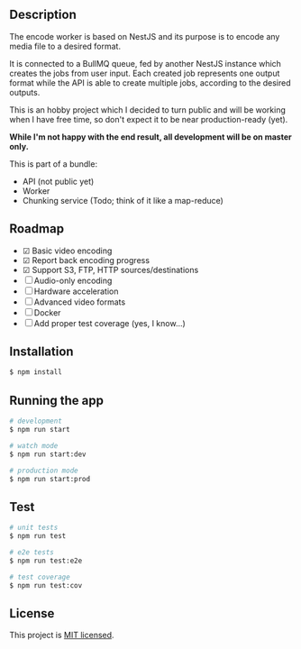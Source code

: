 ## Description

The encode worker is based on NestJS and its purpose is to encode any media file to a desired format.

It is connected to a BullMQ queue, fed by another NestJS instance which creates the jobs from user input. Each created job represents one output format while the API is able to create multiple jobs, according to the desired outputs.

This is an hobby project which I decided to turn public and will be working when I have free time, so don't expect it to be near production-ready (yet).

**While I'm not happy with the end result, all development will be on master only.**

This is part of a bundle:

- API (not public yet)
- Worker
- Chunking service (Todo; think of it like a map-reduce)

## Roadmap

- &#9745; Basic video encoding
- &#9745; Report back encoding progress
- &#9745; Support S3, FTP, HTTP sources/destinations
- &#9744; Audio-only encoding
- &#9744; Hardware acceleration
- &#9744; Advanced video formats
- &#9744; Docker
- &#9744; Add proper test coverage (yes, I know...)

## Installation

```bash
$ npm install
```

## Running the app

```bash
# development
$ npm run start

# watch mode
$ npm run start:dev

# production mode
$ npm run start:prod
```

## Test

```bash
# unit tests
$ npm run test

# e2e tests
$ npm run test:e2e

# test coverage
$ npm run test:cov
```

## License

This project is [MIT licensed](LICENSE).
